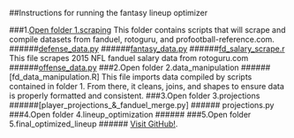 ##Instructions for running the fantasy lineup optimizer

  ###1.[Open folder 1.scraping](https://github.com/brttstl/proj-fantasy/tree/master/1.scraping)
  This folder contains scripts that will scrape and compile datasets from fanduel, rotoguru, and profootball-reference.com.
    ######[defense_data.py](https://github.com/brttstl/proj-fantasy/blob/master/1.scraping/defense_data.py)
    ######[fantasy_data.py](https://github.com/brttstl/proj-fantasy/blob/master/1.scraping/fantasy_data.py)
    ######[fd_salary_scrape.r](https://github.com/brttstl/proj-fantasy/blob/master/1.scraping/fd_salary_scrape.R)
      This file scrapes 2015 NFL fanduel salary data from rotoguru.com
    ######[offense_data.py](https://github.com/brttstl/proj-fantasy/blob/master/1.scraping/offense_data.py)
  ###2.Open folder 2.data_manipulation
    ######[fd_data_manipulation.R]
      This file imports data compiled by scripts contained in folder 1. From there, it cleans, joins, and shapes to ensure data is properly formatted and consistent.
    ###3.Open folder 3.projections
    ######[player_projections_&_fanduel_merge.py]
    ###### projections.py
  ###4.Open folder 4.lineup_optimization
    ######
  ###5.Open folder 5.final_optimized_lineup
    ######
[Visit GitHub!](https://www.github.com).
